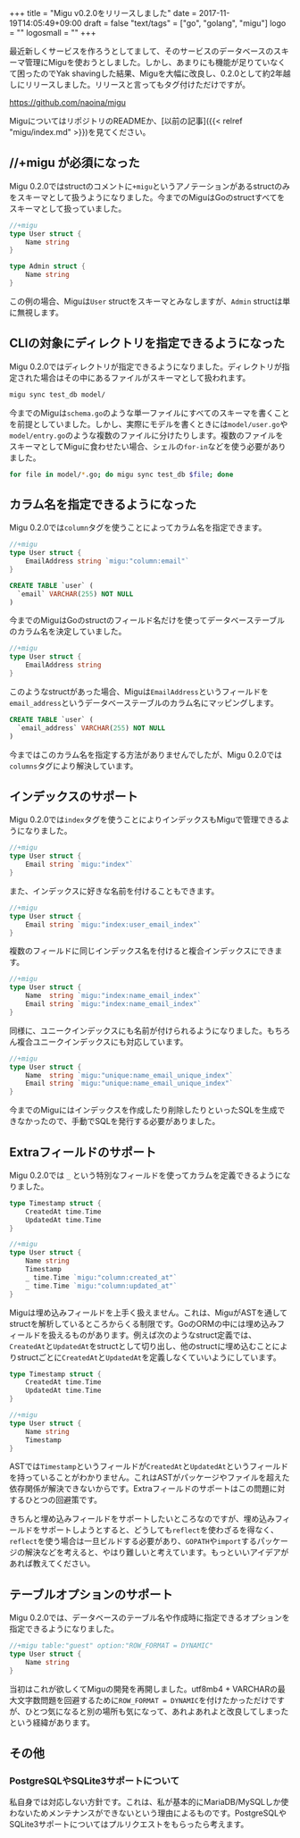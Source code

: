 +++
title = "Migu v0.2.0をリリースしました"
date = 2017-11-19T14:05:49+09:00
draft = false
"text/tags" = ["go", "golang", "migu"]
logo = ""
logosmall = ""
+++

最近新しくサービスを作ろうとしてまして、そのサービスのデータベースのスキーマ管理にMiguを使おうとしました。しかし、あまりにも機能が足りていなくて困ったのでYak shavingした結果、Miguを大幅に改良し、0.2.0として約2年越しにリリースしました。リリースと言ってもタグ付けただけですが。

https://github.com/naoina/migu

MiguについてはリポジトリのREADMEか、[以前の記事]({{< relref "migu/index.md" >}})を見てください。

## //+migu が必須になった

Migu 0.2.0ではstructのコメントに`+migu`というアノテーションがあるstructのみをスキーマとして扱うようになりました。今までのMiguはGoのstructすべてをスキーマとして扱っていました。

```go
//+migu
type User struct {
    Name string
}

type Admin struct {
    Name string
}
```

この例の場合、Miguは`User` structをスキーマとみなしますが、`Admin` structは単に無視します。

## CLIの対象にディレクトリを指定できるようになった

Migu 0.2.0ではディレクトリが指定できるようになりました。ディレクトリが指定された場合はその中にあるファイルがスキーマとして扱われます。

```bash
migu sync test_db model/
```

今までのMiguは`schema.go`のような単一ファイルにすべてのスキーマを書くことを前提としていました。しかし、実際にモデルを書くときには`model/user.go`や`model/entry.go`のような複数のファイルに分けたりします。複数のファイルをスキーマとしてMiguに食わせたい場合、シェルの`for-in`などを使う必要がありました。

```bash
for file in model/*.go; do migu sync test_db $file; done
```

## カラム名を指定できるようになった

Migu 0.2.0では`column`タグを使うことによってカラム名を指定できます。

```go
//+migu
type User struct {
    EmailAddress string `migu:"column:email"`
}
```

```sql
CREATE TABLE `user` (
  `email` VARCHAR(255) NOT NULL
)
```

今までのMiguはGoのstructのフィールド名だけを使ってデータベーステーブルのカラム名を決定していました。

```go
//+migu
type User struct {
    EmailAddress string
}
```

このようなstructがあった場合、Miguは`EmailAddress`というフィールドを`email_address`というデータベーステーブルのカラム名にマッピングします。

```sql
CREATE TABLE `user` (
  `email_address` VARCHAR(255) NOT NULL
)
```

今まではこのカラム名を指定する方法がありませんでしたが、Migu 0.2.0では`columns`タグにより解決しています。

## インデックスのサポート

Migu 0.2.0では`index`タグを使うことによりインデックスもMiguで管理できるようになりました。

```go
//+migu
type User struct {
    Email string `migu:"index"`
}
```

また、インデックスに好きな名前を付けることもできます。

```go
//+migu
type User struct {
    Email string `migu:"index:user_email_index"`
}
```

複数のフィールドに同じインデックス名を付けると複合インデックスにできます。

```go
//+migu
type User struct {
    Name  string `migu:"index:name_email_index"`
    Email string `migu:"index:name_email_index"`
}
```

同様に、ユニークインデックスにも名前が付けられるようになりました。もちろん複合ユニークインデックスにも対応しています。

```go
//+migu
type User struct {
    Name  string `migu:"unique:name_email_unique_index"`
    Email string `migu:"unique:name_email_unique_index"`
}
```

今までのMiguにはインデックスを作成したり削除したりといったSQLを生成できなかったので、手動でSQLを発行する必要がありました。

## Extraフィールドのサポート

Migu 0.2.0では `_` という特別なフィールドを使ってカラムを定義できるようになりました。

```go
type Timestamp struct {
    CreatedAt time.Time
    UpdatedAt time.Time
}

//+migu
type User struct {
    Name string
    Timestamp
    _ time.Time `migu:"column:created_at"`
    _ time.Time `migu:"column:updated_at"`
}
```

Miguは埋め込みフィールドを上手く扱えません。これは、MiguがASTを通してstructを解析しているところからくる制限です。GoのORMの中には埋め込みフィールドを扱えるものがあります。例えば次のようなstruct定義では、`CreatedAt`と`UpdatedAt`をstructとして切り出し、他のstructに埋め込むことによりstructごとに`CreatedAt`と`UpdatedAt`を定義しなくていいようにしています。

```go
type Timestamp struct {
    CreatedAt time.Time
    UpdatedAt time.Time
}

//+migu
type User struct {
    Name string
    Timestamp
}
```

ASTでは`Timestamp`というフィールドが`CreatedAt`と`UpdatedAt`というフィールドを持っていることがわかりません。これはASTがパッケージやファイルを超えた依存関係が解決できないからです。Extraフィールドのサポートはこの問題に対するひとつの回避策です。

きちんと埋め込みフィールドをサポートしたいところなのですが、埋め込みフィールドをサポートしようとすると、どうしても`reflect`を使わざるを得なく、`reflect`を使う場合は一旦ビルドする必要があり、`GOPATH`や`import`するパッケージの解決などを考えると、やはり難しいと考えています。もっといいアイデアがあれば教えてください。

## テーブルオプションのサポート

Migu 0.2.0では、データベースのテーブル名や作成時に指定できるオプションを指定できるようになりました。

```go
//+migu table:"guest" option:"ROW_FORMAT = DYNAMIC"
type User struct {
    Name string
}
```

当初はこれが欲しくてMiguの開発を再開しました。utf8mb4 + VARCHARの最大文字数問題を回避するために`ROW_FORMAT = DYNAMIC`を付けたかっただけですが、ひとつ気になると別の場所も気になって、あれよあれよと改良してしまったという経緯があります。

## その他

### PostgreSQLやSQLite3サポートについて

私自身では対応しない方針です。これは、私が基本的にMariaDB/MySQLしか使わないためメンテナンスができないという理由によるものです。PostgreSQLやSQLite3サポートについてはプルリクエストをもらったら考えます。
